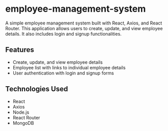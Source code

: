 # employee-management-system
A simple employee management system built with React, Axios, and React Router. This application allows users to create, update, and view employee details. It also includes login and signup functionalities.

## Features

- Create, update, and view employee details
- Employee list with links to individual employee details
- User authentication with login and signup forms

## Technologies Used

- React
- Axios
- Node.js
- React Router
- MongoDB
